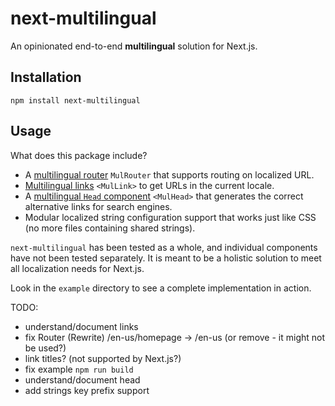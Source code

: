# next-multilingual

An opinionated end-to-end **multilingual** solution for Next.js.

## Installation

```
npm install next-multilingual
```

## Usage

What does this package include?

- A [multilingual router](/src/router/README.md) `MulRouter` that supports routing on localized URL.
- [Multilingual links](/src/link/README.md) `<MulLink>` to get URLs in the current locale.
- A [multilingual `Head` component](/src/head/README.md) `<MulHead>` that generates the correct alternative links for search engines.
- Modular localized string configuration support that works just like CSS (no more files containing shared strings).

`next-multilingual` has been tested as a whole, and individual components have not been tested separately. It is meant to be a holistic solution to meet all localization needs for Next.js.

Look in the `example` directory to see a complete implementation in action.

TODO:

- understand/document links
- fix Router (Rewrite) /en-us/homepage -> /en-us (or remove - it might not be used?)
- link titles? (not supported by Next.js?)
- fix example `npm run build`
- understand/document head
- add strings key prefix support
